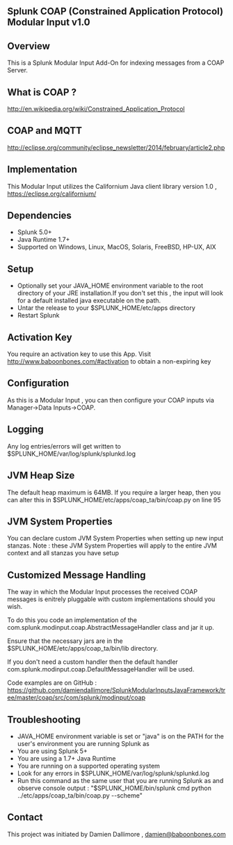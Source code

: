 ## Splunk COAP (Constrained Application Protocol) Modular Input v1.0

## Overview

This is a Splunk Modular Input Add-On for indexing messages from a COAP Server.

## What is COAP ?

http://en.wikipedia.org/wiki/Constrained_Application_Protocol

## COAP and MQTT

http://eclipse.org/community/eclipse_newsletter/2014/february/article2.php

## Implementation

This Modular Input utilizes the Californium Java client library version 1.0 , https://eclipse.org/californium/

## Dependencies

* Splunk 5.0+
* Java Runtime 1.7+
* Supported on Windows, Linux, MacOS, Solaris, FreeBSD, HP-UX, AIX

## Setup

* Optionally set your JAVA_HOME environment variable to the root directory of your JRE installation.If you don't set this , the input will look for a default installed java executable on the path.
* Untar the release to your $SPLUNK_HOME/etc/apps directory
* Restart Splunk

## Activation Key

You require an activation key to use this App. Visit http://www.baboonbones.com/#activation  to obtain a non-expiring key

## Configuration

As this is a Modular Input , you can then configure your COAP inputs via Manager->Data Inputs->COAP. 

## Logging

Any log entries/errors will get written to $SPLUNK_HOME/var/log/splunk/splunkd.log

## JVM Heap Size

The default heap maximum is 64MB.
If you require a larger heap, then you can alter this in $SPLUNK_HOME/etc/apps/coap_ta/bin/coap.py on line 95

## JVM System Properties

You can declare custom JVM System Properties when setting up new input stanzas.
Note : these JVM System Properties will apply to the entire JVM context and all stanzas you have setup

## Customized Message Handling

The way in which the Modular Input processes the received COAP messages is enitrely pluggable with custom implementations should you wish.

To do this you code an implementation of the com.splunk.modinput.coap.AbstractMessageHandler class and jar it up.

Ensure that the necessary jars are in the $SPLUNK_HOME/etc/apps/coap_ta/bin/lib directory.

If you don't need a custom handler then the default handler com.splunk.modinput.coap.DefaultMessageHandler will be used.

Code examples are on GitHub : https://github.com/damiendallimore/SplunkModularInputsJavaFramework/tree/master/coap/src/com/splunk/modinput/coap

## Troubleshooting

* JAVA_HOME environment variable is set or "java" is on the PATH for the user's environment you are running Splunk as
* You are using Splunk 5+
* You are using a 1.7+ Java Runtime
* You are running on a supported operating system
* Look for any errors in $SPLUNK_HOME/var/log/splunk/splunkd.log
* Run this command as the same user that you are running Splunk as and observe console output : "$SPLUNK_HOME/bin/splunk cmd python ../etc/apps/coap_ta/bin/coap.py --scheme" 

## Contact

This project was initiated by Damien Dallimore , damien@baboonbones.com

